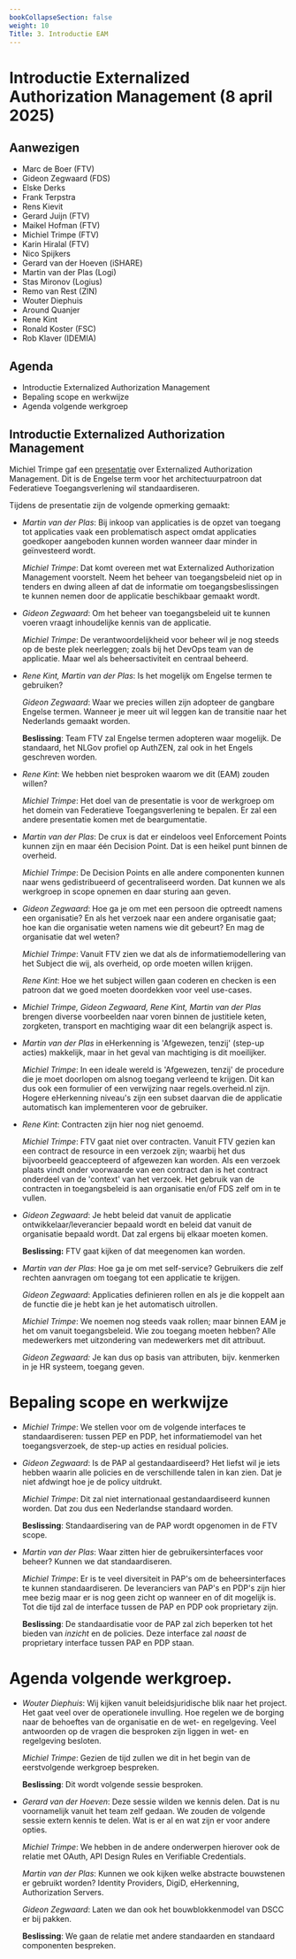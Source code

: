 ```yaml
---
bookCollapseSection: false
weight: 10
Title: 3. Introductie EAM
---
```


# Introductie Externalized Authorization Management (8 april 2025)

## Aanwezigen
- Marc de Boer (FTV)
- Gideon Zegwaard (FDS)
- Elske Derks
- Frank Terpstra
- Rens Kievit
- Gerard Juijn (FTV)
- Maikel Hofman (FTV)
- Michiel Trimpe (FTV)
- Karin Hiralal (FTV)
- Nico Spijkers 
- Gerard van der Hoeven (iSHARE)
- Martin van der Plas (Logi)
- Stas Mironov (Logius)
- Remo van Rest (ZIN)
- Wouter Diephuis
- Around Quanjer
- Rene Kint
- Ronald Koster (FSC)
- Rob Klaver (IDEMIA)

## Agenda
- Introductie Externalized Authorization Management
- Bepaling scope en werkwijze 
- Agenda volgende werkgroep

## Introductie Externalized Authorization Management

Michiel Trimpe gaf een [presentatie](/documents/08042024%20-%20Introductie%20EAM.pptx) over Externalized Authorization Management. Dit is de Engelse term voor het architectuurpatroon dat Federatieve Toegangsverlening wil standaardiseren.

Tijdens de presentatie zijn de volgende opmerking gemaakt:
- *Martin van der Plas*: Bij inkoop van applicaties is de opzet van toegang tot applicaties vaak een problematisch aspect omdat applicaties goedkoper aangeboden kunnen worden wanneer daar minder in geïnvesteerd wordt.

  *Michiel Trimpe*: Dat komt overeen met wat Externalized Authorization Management voorstelt. Neem het beheer van toegangsbeleid niet op in tenders en dwing alleen af dat de informatie om toegangsbeslissingen te kunnen nemen door de applicatie beschikbaar gemaakt wordt.

- *Gideon Zegwaard*: Om het beheer van toegangsbeleid uit te kunnen voeren vraagt inhoudelijke kennis van de applicatie. 

  *Michiel Trimpe*: De verantwoordelijkheid voor beheer wil je nog steeds op de beste plek neerleggen; zoals bij het DevOps team van de applicatie. Maar wel als beheersactiviteit en centraal beheerd.

- *Rene Kint, Martin van der Plas*: Is het mogelijk om Engelse termen te gebruiken? 

  *Gideon Zegwaard*: Waar we precies willen zijn adopteer de gangbare Engelse termen. Wanneer je meer uit wil leggen kan de transitie naar het Nederlands gemaakt worden. 

  **Beslissing**: Team FTV zal Engelse termen adopteren waar mogelijk. De standaard, het NLGov profiel op AuthZEN, zal ook in het Engels geschreven worden.

- *Rene Kint*: We hebben niet besproken waarom we dit (EAM) zouden willen? 

  *Michiel Trimpe*: Het doel van de presentatie is voor de werkgroep om het domein van Federatieve Toegangsverlening te bepalen. Er zal een andere presentatie komen met de beargumentatie.

- *Martin van der Plas*: De crux is dat er eindeloos veel Enforcement Points kunnen zijn en maar één Decision Point. Dat is een heikel punt binnen de overheid. 

  *Michiel Trimpe*: De Decision Points en alle andere componenten kunnen naar wens gedistribueerd of gecentraliseerd worden. Dat kunnen we als werkgroep in scope opnemen en daar sturing aan geven.

- *Gideon Zegwaard*: Hoe ga je om met een persoon die optreedt namens een organisatie? En als het verzoek naar een andere organisatie gaat; hoe kan die organisatie weten namens wie dit gebeurt? En mag de organisatie dat wel weten? 

  *Michiel Trimpe*: Vanuit FTV zien we dat als de informatiemodellering van het Subject die wij, als overheid, op orde moeten willen krijgen. 

  *Rene Kint*: Hoe we het subject willen gaan coderen en checken is een patroon dat we goed moeten doordekken voor veel use-cases. 

 - *Michiel Trimpe, Gideon Zegwaard, Rene Kint, Martin van der Plas* brengen diverse voorbeelden naar voren binnen de justitiele keten, zorgketen, transport en machtiging waar dit een belangrijk aspect is.

- *Martin van der Plas* in eHerkenning is 'Afgewezen, tenzij' (step-up acties) makkelijk, maar in het geval van machtiging is dit moeilijker. 

  *Michiel Trimpe*: In een ideale wereld is 'Afgewezen, tenzij' de procedure die je moet doorlopen om alsnog toegang verleend te krijgen. Dit kan dus ook een formulier of een verwijzing naar regels.overheid.nl zijn. Hogere eHerkenning niveau's zijn een subset daarvan die de applicatie automatisch kan implementeren voor de gebruiker.

- *Rene Kint*: Contracten zijn hier nog niet genoemd. 

  *Michiel Trimpe*: FTV gaat niet over contracten. Vanuit FTV gezien kan een contract de resource in een verzoek zijn; waarbij het dus bijvoorbeeld geaccepteerd of afgewezen kan worden. Als een verzoek plaats vindt onder voorwaarde van een contract dan is het contract onderdeel van de 'context' van het verzoek. Het gebruik van de contracten in toegangsbeleid is aan organisatie en/of FDS zelf om in te vullen.

- *Gideon Zegwaard*: Je hebt beleid dat vanuit de applicatie ontwikkelaar/leverancier bepaald wordt en beleid dat vanuit de organisatie bepaald wordt. Dat zal ergens bij elkaar moeten komen. 

  **Beslissing:** FTV gaat kijken of dat meegenomen kan worden.

- *Martin van der Plas*: Hoe ga je om met self-service? Gebruikers die zelf rechten aanvragen om toegang tot een applicatie te krijgen. 

  *Gideon Zegwaard*: Applicaties definieren rollen en als je die koppelt aan de functie die je hebt kan je het automatisch uitrollen. 

  *Michiel Trimpe*: We noemen nog steeds vaak rollen; maar binnen EAM je het om vanuit toegangsbeleid. Wie zou toegang moeten hebben? Alle medewerkers met uitzondering van medewerkers met dit attribuut. 

  *Gideon Zegwaard:* Je kan dus op basis van attributen, bijv. kenmerken in je HR systeem, toegang geven.

# Bepaling scope en werkwijze

- *Michiel Trimpe*: We stellen voor om de volgende interfaces te standaardiseren: tussen PEP en PDP, het informatiemodel van het toegangsverzoek, de step-up acties en residual policies.

- *Gideon Zegwaard*: Is de PAP al gestandaardiseerd? Het liefst wil je iets hebben waarin alle policies en de verschillende talen in kan zien. Dat je niet afdwingt hoe je de policy uitdrukt. 

  *Michiel Trimpe*: Dit zal niet internationaal gestandaardiseerd kunnen worden. Dat zou dus een Nederlandse standaard worden. 

  **Beslissing**: Standaardisering van de PAP wordt opgenomen in de FTV scope.

- *Martin van der Plas*: Waar zitten hier de gebruikersinterfaces voor beheer? Kunnen we dat standaardiseren. 

  *Michiel Trimpe*: Er is te veel diversiteit in PAP's om de beheersinterfaces te kunnen standaardiseren. De leveranciers van PAP's en PDP's zijn hier mee bezig maar er is nog geen zicht op wanneer en of dit mogelijk is. Tot die tijd zal de interface tussen de PAP en PDP ook proprietary zijn. 

  **Beslissing**: De standaardisatie voor de PAP zal zich beperken tot het bieden van *inzicht* en de policies. Deze interface zal *naast* de proprietary interface tussen PAP en PDP staan.

# Agenda volgende werkgroep.

- *Wouter Diephuis*: Wij kijken vanuit beleidsjuridische blik naar het project. Het gaat veel over de operationele invulling. Hoe regelen we de borging naar de behoeftes van de organisatie en de wet- en regelgeving. Veel antwoorden op de vragen die besproken zijn liggen in wet- en regelgeving besloten. 

  *Michiel Trimpe*: Gezien de tijd zullen we dit in het begin van de eerstvolgende werkgroep bespreken. 

  **Beslissing**: Dit wordt volgende sessie besproken.

- *Gerard van der Hoeven*: Deze sessie wilden we kennis delen. Dat is nu voornamelijk vanuit het team zelf gedaan. We zouden de volgende sessie extern kennis te delen. Wat is er al en wat zijn er voor andere opties. 

  *Michiel Trimpe*: We hebben in de andere onderwerpen hierover ook de relatie met OAuth, API Design Rules en Verifiable Credentials. 

  *Martin van der Plas*: Kunnen we ook kijken welke abstracte bouwstenen er gebruikt worden? Identity Providers, DigiD, eHerkenning, Authorization Servers. 

  *Gideon Zegwaard*: Laten we dan ook het bouwblokkenmodel van DSCC er bij pakken. 

  **Beslissing**: We gaan de relatie met andere standaarden en standaard componenten bespreken. 
